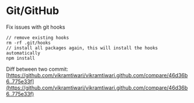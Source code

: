 # Git/GitHub

Fix issues with git hooks

```
// remove existing hooks
rm -rf .git/hooks
// install all packages again, this will install the hooks automatically
npm install
```

Diff between two commit: [https://github.com/vikramtiwari/vikramtiwari.github.com/compare/46d36b6..775e33f](https://github.com/vikramtiwari/vikramtiwari.github.com/compare/46d36b6..775e33f)
